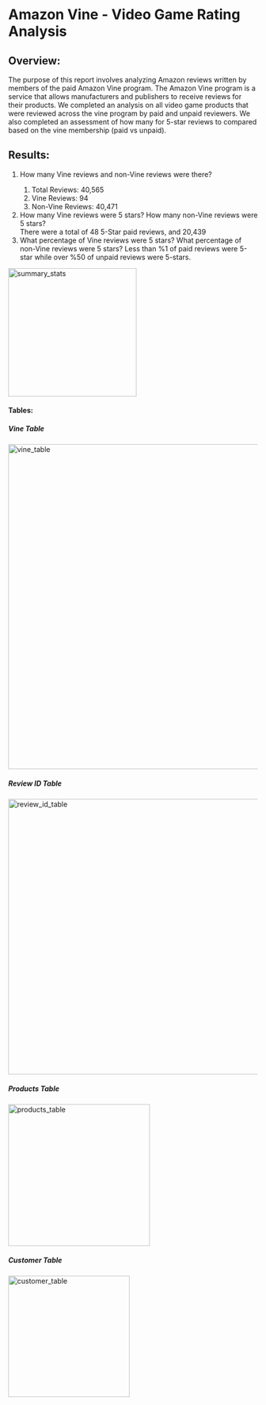# Amazon Vine - Video Game Rating Analysis

## Overview: 
The purpose of this report involves analyzing Amazon reviews written by members of the paid Amazon Vine program. The Amazon Vine program is a service that allows manufacturers and publishers to receive reviews for their products. We completed an analysis on all video game products that were reviewed across the vine program by paid and unpaid reviewers. We also completed an assessment of how many for 5-star reviews to compared based on the vine membership (paid vs unpaid).

## Results:
<ol>
  <li> How many Vine reviews and non-Vine reviews were there?</li>
    <ol>
    <li> Total Reviews: 40,565 
    <li> Vine Reviews: 94
    <li> Non-Vine Reviews: 40,471
    </ol>
  <li> How many Vine reviews were 5 stars? How many non-Vine reviews were 5 stars?</li>
   There were a total of 48 5-Star paid reviews, and 20,439
  <li> What percentage of Vine reviews were 5 stars? What percentage of non-Vine reviews were 5 stars?
    Less than %1 of paid reviews were 5-star while over %50 of unpaid reviews were 5-stars.
  </li>
</ol>
<img width="259" alt="summary_stats" src="https://user-images.githubusercontent.com/88520573/145935874-f71c7535-422e-46d4-88a3-b8708ba48e35.png">

#### Tables:

##### Vine Table
<img width="656" alt="vine_table" src="https://user-images.githubusercontent.com/88520573/145936191-fb60a14a-8711-4c09-973c-491ace222832.png">

##### Review ID Table
<img width="556" alt="review_id_table" src="https://user-images.githubusercontent.com/88520573/145936200-dc971f2e-5d54-45bd-877d-cca8c0282057.png">

##### Products Table
<img width="286" alt="products_table" src="https://user-images.githubusercontent.com/88520573/145936205-cb314c12-299e-479f-b8f6-623cf2865589.png">

##### Customer Table
<img width="245" alt="customer_table" src="https://user-images.githubusercontent.com/88520573/145936211-7c18b361-2ad1-4883-aeb9-d31f21fdf65e.png">



